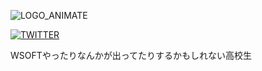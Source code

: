 ![LOGO_ANIMATE](A42A22F9-B105-458C-A4D4-AE68226CF956.gif)

[![TWITTER](https://img.shields.io/twitter/url?label=%40WSOFT7&style=social&url=https%3A%2F%2Ftwitter.com%2Fwsoft7%2F)](https://twitter.com/home)

WSOFTやったりなんかが出ってたりするかもしれない高校生
